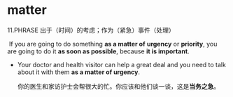 # matter

11.PHRASE 出于（时间）的考虑；作为（紧急）事件（处理）

​	If you are going to do something **as a matter of** **urgency** or **priority**, you are going to do it **as soon as possible**, because **it is important**.

- Your doctor and health visitor can help a great deal and you need to talk about it with them **as a matter of urgency**.

  你的医生和家访护士会帮很大的忙。你应该和他们谈一谈，这是**当务之急**。